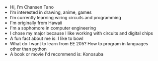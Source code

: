 - Hi, I’m Chansen Tano
- I’m interested in drawing, anime, games
- I’m currently learning wiring circuits and programming
- I'm originally from Hawaii
- I'm a sophomore in computer engineering
- I chose my major because I like working with circuits and digital chips
- A fun fact about me is:  I like to bowl
- What do I want to learn from EE 205?  How to program in languages other than python
- A book or movie I'd recommend is:  Konosuba
